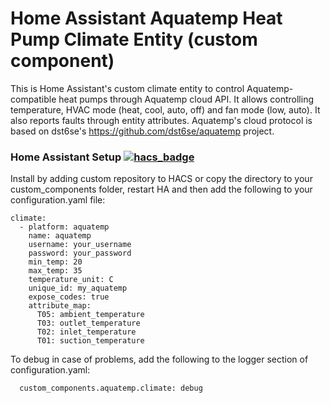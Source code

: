 # Home Assistant Aquatemp Heat Pump Climate Entity (custom component) 

This is Home Assistant's custom climate entity to control Aquatemp-compatible heat pumps through Aquatemp cloud API. It allows controlling temperature, HVAC mode (heat, cool, auto, off) and fan mode (low, auto). It also reports faults through entity attributes. Aquatemp's cloud protocol is based on dst6se's https://github.com/dst6se/aquatemp project.

### Home Assistant Setup   [![hacs_badge](https://img.shields.io/badge/HACS-Custom-41BDF5.svg)](https://github.com/hacs/integration)

Install by adding custom repository to HACS or copy the directory to your custom_components folder, restart HA and then add the following to your configuration.yaml file:
```
climate:
  - platform: aquatemp
    name: aquatemp
    username: your_username
    password: your_password
    min_temp: 20
    max_temp: 35
    temperature_unit: C
    unique_id: my_aquatemp
    expose_codes: true
    attribute_map:
      T05: ambient_temperature
      T03: outlet_temperature
      T02: inlet_temperature
      T01: suction_temperature  
  ```
  
  
  
To debug in case of problems, add the following to the logger section of configuration.yaml:
```
  custom_components.aquatemp.climate: debug
```
